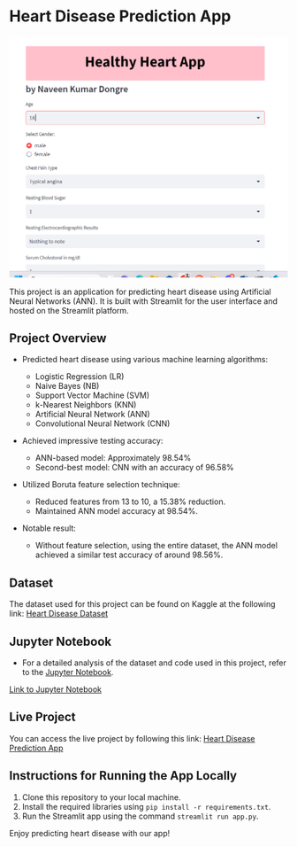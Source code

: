 # Heart Disease Prediction App
![Project Screenshot](./heartApp.png)

This project is an application for predicting heart disease using Artificial Neural Networks (ANN). It is built with Streamlit for the user interface and hosted on the Streamlit platform.

## Project Overview

- Predicted heart disease using various machine learning algorithms:
  - Logistic Regression (LR)
  - Naive Bayes (NB)
  - Support Vector Machine (SVM)
  - k-Nearest Neighbors (KNN)
  - Artificial Neural Network (ANN)
  - Convolutional Neural Network (CNN)

- Achieved impressive testing accuracy:
  - ANN-based model: Approximately 98.54%
  - Second-best model: CNN with an accuracy of 96.58%

- Utilized Boruta feature selection technique:
  - Reduced features from 13 to 10, a 15.38% reduction.
  - Maintained ANN model accuracy at 98.54%.

- Notable result:
  - Without feature selection, using the entire dataset, the ANN model achieved a similar test accuracy of around 98.56%.


## Dataset

The dataset used for this project can be found on Kaggle at the following link:
[Heart Disease Dataset](https://www.kaggle.com/datasets/johnsmith88/heart-disease-dataset)


## Jupyter Notebook

- For a detailed analysis of the dataset and code used in this project, refer to the [Jupyter Notebook](./main_final(with_all_metrics)_real.ipynb).


[Link to Jupyter Notebook](jupyter_notebook.md)

## Live Project

You can access the live project by following this link:
[Heart Disease Prediction App](https://naveenkumardongre-heart-disease-prediction-app-c1px5m.streamlit.app/)

## Instructions for Running the App Locally

1. Clone this repository to your local machine.
2. Install the required libraries using `pip install -r requirements.txt`.
3. Run the Streamlit app using the command `streamlit run app.py`.

Enjoy predicting heart disease with our app!
